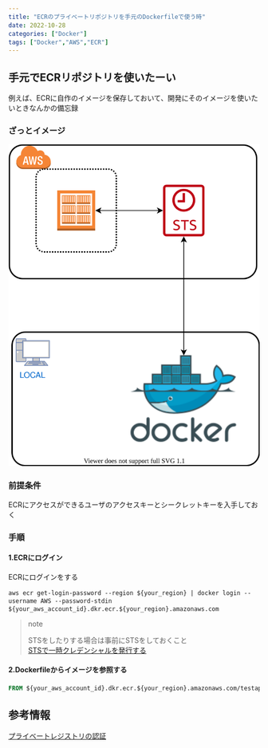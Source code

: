 ```yaml
---
title: "ECRのプライベートリポジトリを手元のDockerfileで使う時"
date: 2022-10-28
categories: ["Docker"]
tags: ["Docker","AWS","ECR"]
---
```


## 手元でECRリポジトリを使いたーい

例えば、ECRに自作のイメージを保存しておいて、開発にそのイメージを使いたいときなんかの備忘録  

### ざっとイメージ

![ECR→Docker](ECRImage.drawio.svg)

### 前提条件

ECRにアクセスができるユーザのアクセスキーとシークレットキーを入手しておく

### 手順

#### 1.ECRにログイン

ECRにログインをする

```shell
aws ecr get-login-password --region ${your_region} | docker login --username AWS --password-stdin ${your_aws_account_id}.dkr.ecr.${your_region}.amazonaws.com
```

> note  
>
> STSをしたりする場合は事前にSTSをしておくこと  
> [STSで一時クレデンシャルを発行する](https://dev.classmethod.jp/articles/sts-temporality-credential/)

#### 2.Dockerfileからイメージを参照する

``` Dockerfile
FROM ${your_aws_account_id}.dkr.ecr.${your_region}.amazonaws.com/testapp:latest
```

## 参考情報

[プライベートレジストリの認証](https://docs.aws.amazon.com/ja_jp/AmazonECR/latest/userguide/registry_auth.html)
